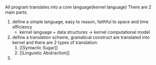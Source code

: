 All program translates into a core language(kernel language)
There are 2 main parts:
1) define a simple language, easy to reason, faithful to space and time efficiency
	- kernel language + data structures -> kernel computational model
2) define a translation scheme, gramatical construct are translated into kernel and there are 2 types of translation:
	1) [[Syntactic Sugar]]
	2) [[Linguistic Abstraction]]
3) 